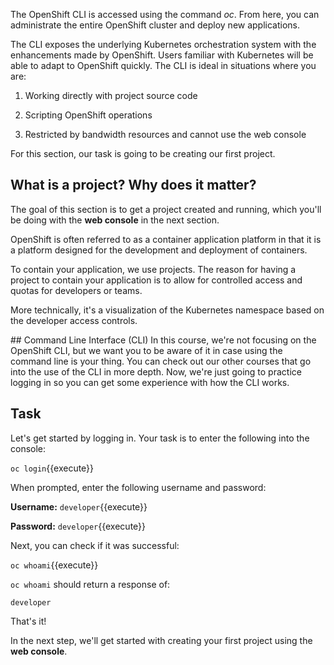 The OpenShift CLI is accessed using the command _oc_. From here, you can administrate the entire OpenShift cluster and deploy new applications.

The CLI exposes the underlying Kubernetes orchestration system with the enhancements made by OpenShift. Users familiar with Kubernetes will be able to adapt to OpenShift quickly. The CLI is ideal in situations where you are:

1) Working directly with project source code

2) Scripting OpenShift operations

3) Restricted by bandwidth resources and cannot use the web console

For this section, our task is going to be creating our first project.

## What is a project? Why does it matter?
The goal of this section is to get a project created and running, which you'll be doing with the **web console** in the next section.

OpenShift is often referred to as a container application platform in that it is a platform designed for the development and deployment of containers.

To contain your application, we use projects. The reason for having a project to contain your application is to allow for controlled access and quotas for developers or teams.

More technically, it's a visualization of the Kubernetes namespace based on the developer access controls.

## Command Line Interface (CLI)
In this course, we're not focusing on the OpenShift CLI, but we want you to be aware of it in case using the command line is your thing. You can check out our other courses that go into the use of the CLI in more depth. Now, we're just going to practice logging in so you can get some experience with how the CLI works.

## Task
Let's get started by logging in. Your task is to enter the following into the console:

`oc login`{{execute}}

When prompted, enter the following username and password:

**Username:** `developer`{{execute}}

**Password:** `developer`{{execute}}

Next, you can check if it was successful:

`oc whoami`{{execute}}

`oc whoami` should return a response of:

`developer`

That's it!

In the next step, we'll get started with creating your first project using the **web console**.

